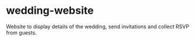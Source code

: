 # wedding-website
 
Website to display details of the wedding, send invitations and collect RSVP from guests.
